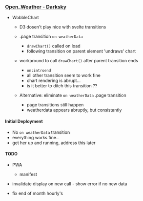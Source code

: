 ### [Open_Weather - Darksky](https://open-weather-robertleroy.vercel.app/)

- WobbleChart
  - D3 dosen't play nice with svelte transitions
  - .page transition `on weatherData`
    - `drawChart()` called on load
    - following transition on parent element 'undraws' chart

  - workaround to call `drawChart()` after parent transition ends
    - `on:introend`
    - all other transition seem to work fine
    - chart rendering is abrupt... 
    - is it better to ditch this transition ??

  - Alternative: eliminate `on weatherData` .page transition
    - page transitions still happen
    - weatherdata appears abruptly, but consistantly

#### Initial Deployment

- No `on weatherData` transition
- everything works fine.. 
- get her up and running, address this later


#### TODO
- PWA
  - manifest

- invalidate display on new call - show error if no new data
- fix end of month hourly's

<!-- fetch onecall: https://api.openweathermap.org/data/2.5/forecast?lat=35.565052&lon=-97.636223&units=imperial&appid=826b835b9408db50ca70aa7158b06f23

fetch fiveDay: https://api.openweathermap.org/data/2.5/forecast?lat=35.565052&lon=-97.636223&units=imperial&appid=826b835b9408db50ca70aa7158b06f23 -->